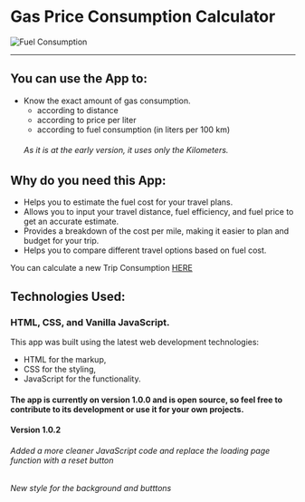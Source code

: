 # Gas Price Consumption Calculator
![Fuel Consumption](https://user-images.githubusercontent.com/56940002/224469837-fd19b1aa-07de-4e09-ba6e-eeb6e69080b0.png)


___
## You can use the App to:
* Know the exact amount of gas consumption.
  * according to distance
  * according to price per liter
  * according to fuel consumption (in liters per 100 km)
  ###### As it is at the early version, it uses only the Kilometers.
## Why do you need this App:
* Helps you to estimate the fuel cost for your travel plans.
* Allows you to input your travel distance, fuel efficiency, and fuel price to get an accurate estimate.
* Provides a breakdown of the cost per mile, making it easier to plan and budget for your trip.
* Helps you to compare different travel options based on fuel cost.

 You can calculate a new Trip Consumption [HERE](https://luc-constantin.github.io/Fuel-Calculator/)

## Technologies Used:
### HTML, CSS, and Vanilla JavaScript.
This app was built using the latest web development technologies: 
* HTML for the markup, 
* CSS for the styling, 
* JavaScript for the functionality. 
#### The app is currently on version 1.0.0 and is open source, so feel free to contribute to its development or use it for your own projects.

#### Version 1.0.2 
###### Added a more cleaner JavaScript code and replace the loading page function with a reset button
###### New style for the background and butttons
